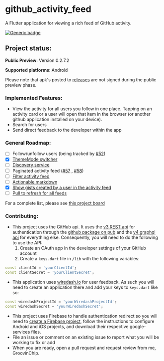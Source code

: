 # github_activity_feed

A Flutter application for viewing a rich feed of GitHub activity.

[![Generic badge](https://badgen.net/badge/support/GitHub%20Spronsors/blue?icon=github())](https://github.com/sponsors/GroovinChip)

## Project status:
**Public Preview**: Version 0.2.7.2

**Supported platforms**: Android

Please note that apk's posted to [releases](https://github.com/GroovinChip/GitHub-Activity-Feed/releases) are not signed during the public preview phase.

### Implemented Features:
- View the activity for all users you follow in one place. Tapping on an activity card or a user will
open that item in the browser (or another github application installed on your device).
- Search for users
- Send direct feedback to the developer within the app

### General Roadmap:
- [ ] Follow/unfollow users (being tracked by [#52](https://github.com/GroovinChip/GitHub-Activity-Feed/issues/52))
- [X] [ThemeMode switcher](https://github.com/GroovinChip/GitHub-Activity-Feed/issues/8)
- [ ] [Discovery service](https://github.com/GroovinChip/GitHub-Activity-Feed/issues/56)
- [ ] Paginated activity feed ([#57](https://github.com/GroovinChip/GitHub-Activity-Feed/issues/57) , [#58](https://github.com/GroovinChip/GitHub-Activity-Feed/issues/58))
- [ ] [Filter activity feed](https://github.com/GroovinChip/GitHub-Activity-Feed/issues/51)
- [ ] [Actionable markdown](https://github.com/GroovinChip/GitHub-Activity-Feed/issues/48)
- [X] [Show gists created by a user in the activity feed](https://github.com/GroovinChip/GitHub-Activity-Feed/issues/38)
- [ ] [Pull to refresh for all feeds](https://github.com/GroovinChip/GitHub-Activity-Feed/issues/21)

For a complete list, please see [this project board](https://github.com/GroovinChip/GitHub-Activity-Feed/projects/3)

### Contributing:
- This project uses the GitHub api. It uses the [v3 REST api](https://developer.github.com/v3/) for authentication through the [github package on pub](https://pub.dev/packages/github)
and the [v4 graphql api](https://developer.github.com/v4/) for everything else. Consequently, you will need to do the following to use the API:
    1. Create an OAuth app in the developer settings of your GitHub account
    2. Create a `keys.dart` file in `/lib` with the following variables:
```dart
const clientId = 'yourClientId';
const clientSecret = 'yourClientSecret';
```
- This application uses [wiredash.io](https://wiredash.io) for user feedback. As such you will need to create an application there and add your keys to `keys.dart` like so:
```dart
const wiredashProjectId = 'yourWiredashProjectId';
const wiredashSecret = 'yourWiredashSecret';
```
- This project uses Firebase to handle authentication redirect so you will need to [create a Firebase
project](https://console.firebase.google.com), follow the instructions to configure Android and iOS projects,
and download their respective google-services files.
- File an issue or comment on an existing issue to report what you will be working to fix or add
- When you are ready, open a pull request and request review from me, GroovinChip.
